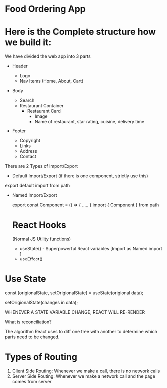 # Food Ordering App

# Here is the Complete structure how we build it:

We have divided the web app into 3 parts

- Header

  - Logo
  - Nav Items (Home, About, Cart)

- Body

  - Search
  - Restaurant Container
    - Restaurant Card
      - Image
      - Name of restaurant, star rating, cuisine, delivery time

- Footer
  - Copyright
  - Links
  - Address
  - Contact



There are 2 Types of Import/Export

- Default Import/Export (if there is one component, strictly use this)

 export default <name of component>
 import <name of component > from path

- Named Import/Export

  export const Component = () => {
    .....
  }
  import { Component } from path

  

  # React Hooks
  (Normal JS Utility functions)
  - useState() - Superpowerful React variables  [Import as Named import ]
  - useEffect()



# Use State

const [origionalState, setOrigionalState] = useState(origional data);

setOrigionalState(changes in data);

WHENEVER A STATE VARIABLE CHANGE, REACT WILL RE-RENDER

What is reconciliation?

The algorithm React uses to diff one tree with another to determine which parts need to be changed.




# Types of Routing

1. Client Side Routing:  Whenever we make a call, there is no network calls
2.  Server Side Routing: Whenever we make a network call and the page comes from server
